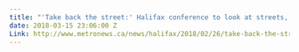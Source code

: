 ```yaml
---
title: "'Take back the street:' Halifax conference to look at streets, and parks too"
date: 2018-03-15 23:06:00 Z
Link: http://www.metronews.ca/news/halifax/2018/02/26/take-back-the-street-halifax-conference-to-look-at-streets-and-parks-too.html
---
```


